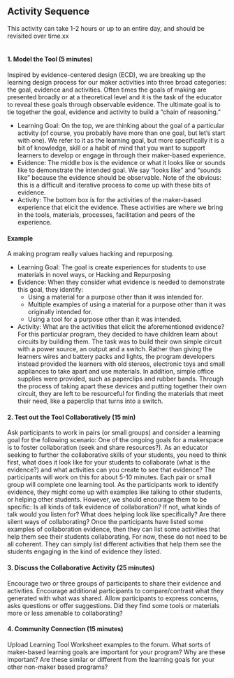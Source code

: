 ## Activity Sequence 
This activity can take 1-2 hours or up to an entire day, and should be revisited over time.xx
<br/><br/>
#### 1. Model the Tool (5 minutes)
Inspired by evidence-centered design (ECD), we are breaking up the learning design process for our maker activities into three broad categories: the goal, evidence and activities.  Often times the goals of making are presented broadly or at a theoretical level and it is the task of the educator to reveal these goals through observable evidence. The ultimate goal is to tie together the goal, evidence and activity to build a “chain of reasoning.”
 * Learning Goal: On the top, we are thinking about the goal of a particular activity (of course, you probably have more than one goal, but let’s start with one). We refer to it as the learning goal, but more specifically it is a bit of knowledge, skill or a habit of mind that you want to support learners to develop or engage in through their maker-based experience. 
 * Evidence: The middle box is the evidence or what it looks like or sounds like to demonstrate the intended goal.  We say “looks like” and “sounds like” because the evidence should be observable. Note of the obvious: this is a difficult and iterative process to come up with these bits of evidence.
 * Activity: The bottom box is for the activities of the maker-based experience that elicit the evidence. These activities are where we bring in the tools, materials, processes, facilitation and peers of the experience.

#### Example
A making program really values hacking and repurposing. 
 * Learning Goal: The goal is create experiences for students to use materials in novel ways, or Hacking and Repurposing
 * Evidence: When they consider what evidence is needed to demonstrate this goal, they identify:
   * Using a material for a purpose other than it was intended for.
   * Multiple examples of using a material for a purpose other than it was originally intended for.
   * Using a tool for a purpose other than it was intended.
* Activity:  What are the activities that elicit the aforementioned evidence? For this particular program, they decided to have children learn about circuits by building them. The task was to build their own simple circuit with a power source, an output and a switch. Rather than giving the learners wires and battery packs and lights, the program developers instead provided the learners with old stereos, electronic toys and small appliances to take apart and use materials. In addition, simple office supplies were provided, such as paperclips and rubber bands. Through the process of taking apart these devices and putting together their own circuit, they are left to be resourceful for finding the materials that meet their need, like a paperclip that turns into a switch.  

#### 2. Test out the Tool Collaboratively (15 min)
Ask participants to work in pairs (or small groups) and consider a learning goal for the following scenario: One of the ongoing goals for a makerspace is to foster collaboration (seek and share resources?).  As an educator seeking to further the collaborative skills of your students, you need to think first, what does it look like for your students to collaborate (what is the evidence?) and what activities can you create to see that evidence? The participants will work on this for about 5-10 minutes. Each pair or small group will complete one learning tool.
As the participants work to identify evidence, they might come up with examples like talking to other students, or helping other students. However, we should encourage them to be specific: Is all kinds of talk evidence of collaboration? If not, what kinds of talk would you listen for? What does helping look like specifically? Are there silent ways of collaborating?
Once the participants have listed some examples of collaboration evidence, then they can list some activities that help them see their students collaborating. For now, these do not need to be all coherent. They can simply list different activities that help them see the students engaging in the kind of evidence they listed.

#### 3. Discuss the Collaborative Activity (25 minutes)  
Encourage two or three groups of participants to share their evidence and activities. 
Encourage additional participants to compare/contrast what they generated with what was shared. 
Allow participants to express concerns, asks questions or offer suggestions. Did they find some tools or materials more or less amenable to collaborating?

#### 4. Community Connection (15 minutes)
Upload Learning Tool Worksheet examples to the forum. 
What sorts of maker-based learning goals are important for your program? Why are these important? Are these similar or different from the learning goals for your other non-maker based programs?
